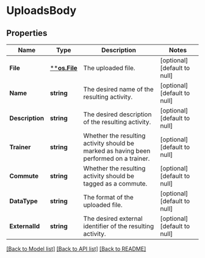 # UploadsBody

## Properties
Name | Type | Description | Notes
------------ | ------------- | ------------- | -------------
**File** | [****os.File**](*os.File.md) | The uploaded file. | [optional] [default to null]
**Name** | **string** | The desired name of the resulting activity. | [optional] [default to null]
**Description** | **string** | The desired description of the resulting activity. | [optional] [default to null]
**Trainer** | **string** | Whether the resulting activity should be marked as having been performed on a trainer. | [optional] [default to null]
**Commute** | **string** | Whether the resulting activity should be tagged as a commute. | [optional] [default to null]
**DataType** | **string** | The format of the uploaded file. | [optional] [default to null]
**ExternalId** | **string** | The desired external identifier of the resulting activity. | [optional] [default to null]

[[Back to Model list]](../README.md#documentation-for-models) [[Back to API list]](../README.md#documentation-for-api-endpoints) [[Back to README]](../README.md)

